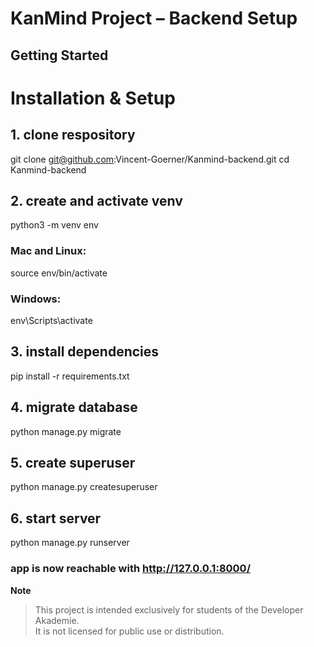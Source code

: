 # KanMind Project – Backend Setup

## Getting Started

# Installation & Setup

## 1. clone respository

git clone git@github.com:Vincent-Goerner/Kanmind-backend.git
cd Kanmind-backend

## 2. create and activate venv

python3 -m venv env

### Mac and Linux:
source env/bin/activate  

### Windows: 
env\Scripts\activate

## 3. install dependencies

pip install -r requirements.txt

## 4. migrate database
python manage.py migrate

## 5. create superuser

python manage.py createsuperuser

## 6. start server

python manage.py runserver

### app is now reachable with http://127.0.0.1:8000/

**Note**  
> This project is intended exclusively for students of the Developer Akademie.  
> It is not licensed for public use or distribution.
